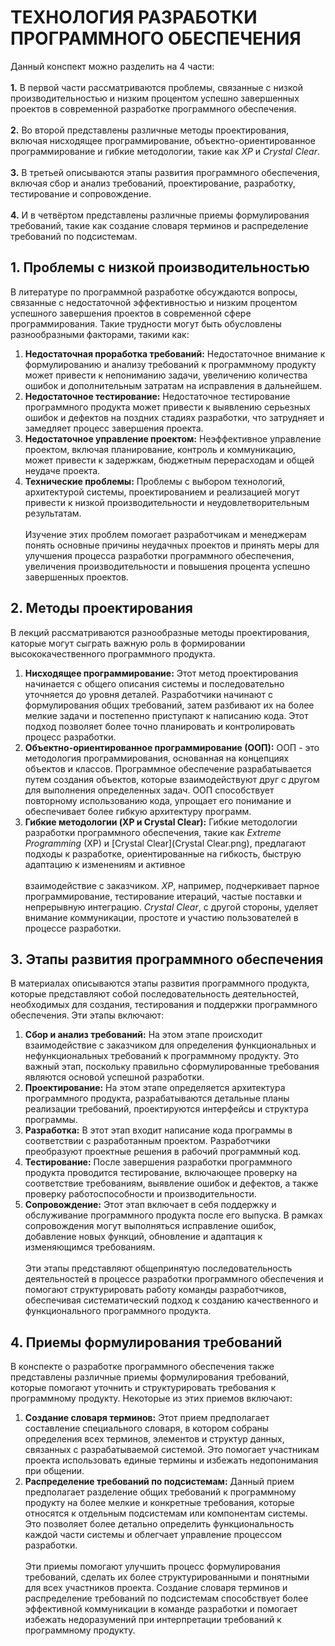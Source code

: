 # ТЕХНОЛОГИЯ РАЗРАБОТКИ ПРОГРАММНОГО ОБЕСПЕЧЕНИЯ
Данный конспект можно разделить на 4 части:\
\
**1.** В первой части рассматриваются проблемы, связанные с низкой производительностью и низким процентом успешно завершенных проектов в современной разработке программного обеспечения.\
\
**2.** Во второй представлены различные методы проектирования, включая нисходящее программирование, объектно-ориентированное программирование и гибкие методологии, такие как _XP_ и _Crystal Clear_.\
\
**3.** В третьей описываются этапы развития программного обеспечения, включая сбор и анализ требований, проектирование, разработку, тестирование и сопровождение.\
\
**4.** И в четвёртом представлены различные приемы формулирования требований, такие как создание словаря терминов и распределение требований по подсистемам.
## 1. Проблемы с низкой производительностью
В литературе по программной разработке обсуждаются вопросы, связанные с недостаточной эффективностью и низким процентом успешного завершения проектов в современной сфере программирования. Такие трудности могут быть обусловлены разнообразными факторами, такими как:
1) **Недостаточная проработка требований:** Недостаточное внимание к формулированию и анализу требований к программному продукту может привести к непониманию задачи, увеличению количества ошибок и дополнительным затратам на исправления в дальнейшем.
2) **Недостаточное тестирование:** Недостаточное тестирование программного продукта может привести к выявлению серьезных ошибок и дефектов на поздних стадиях разработки, что затрудняет и замедляет процесс завершения проекта.
3) **Недостаточное управление проектом:** Неэффективное управление проектом, включая планирование, контроль и коммуникацию, может привести к задержкам, бюджетным перерасходам и общей неудаче проекта.
4) **Технические проблемы:** Проблемы с выбором технологий, архитектурой системы, проектированием и реализацией могут привести к низкой производительности и неудовлетворительным результатам.\
\
Изучение этих проблем помогает разработчикам и менеджерам понять основные причины неудачных проектов и принять меры для улучшения процесса разработки программного обеспечения, увеличения производительности и повышения процента успешно завершенных проектов.
## 2. Методы проектирования
В лекций рассматриваются разнообразные методы проектирования, каторые могут сыграть важную роль в формировании высококачественного программного продукта.
1) **Нисходящее программирование:** Этот метод проектирования начинается с общего описания системы и последовательно уточняется до уровня деталей. Разработчики начинают с формулирования общих требований, затем разбивают их на более мелкие задачи и постепенно приступают к написанию кода. Этот подход позволяет более точно планировать и контролировать процесс разработки.
2) **Объектно-ориентированное программирование (ООП):** ООП - это методология программирования, основанная на концепциях объектов и классов. Программное обеспечение разрабатывается путем создания объектов, которые взаимодействуют друг с другом для выполнения определенных задач. ООП способствует повторному использованию кода, упрощает его понимание и обеспечивает более гибкую архитектуру программ.
3) **Гибкие методологии (XP и Crystal Clear):** Гибкие методологии разработки программного обеспечения, такие как _Extreme Programming_ (XP) и [Crystal Clear](Crystal Clear.png), предлагают подходы к разработке, ориентированные на гибкость, быструю адаптацию к изменениям и активное \
\
взаимодействие с заказчиком. _XP_, например, подчеркивает парное программирование, тестирование итераций, частые поставки и непрерывную интеграцию. _Crystal Clear_, с другой стороны, уделяет внимание коммуникации, простоте и участию пользователей в процессе разработки.
## 3. Этапы развития программного обеспечения
В материалах описываются этапы развития программного продукта, которые представляют собой последовательность деятельностей, необходимых для создания, тестирования и поддержки программного обеспечения. Эти этапы включают:
1. **Сбор и анализ требований:** На этом этапе происходит взаимодействие с заказчиком для определения функциональных и нефункциональных требований к программному продукту. Это важный этап, поскольку правильно сформулированные требования являются основой успешной разработки.
2. **Проектирование:** На этом этапе определяется архитектура программного продукта, разрабатываются детальные планы реализации требований, проектируются интерфейсы и структура программы.
3. **Разработка:** В этот этап входит написание кода программы в соответствии с разработанным проектом. Разработчики преобразуют проектные решения в рабочий программный код.
4. **Тестирование:** После завершения разработки программного продукта проводится тестирование, включающее проверку на соответствие требованиям, выявление ошибок и дефектов, а также проверку работоспособности и производительности.
5. **Сопровождение:** Этот этап включает в себя поддержку и обслуживание программного продукта после его выпуска. В рамках сопровождения могут выполняться исправление ошибок, добавление новых функций, обновление и адаптация к изменяющимся требованиям.\
\
Эти этапы представляют общепринятую последовательность деятельностей в процессе разработки программного обеспечения и помогают структурировать работу команды разработчиков, обеспечивая систематический подход к созданию качественного и функционального программного продукта.
## 4. Приемы формулирования требований
В конспекте о разработке программного обеспечения также представлены различные приемы формулирования требований, которые помогают уточнить и структурировать требования к программному продукту. Некоторые из этих приемов включают:
1. **Создание словаря терминов:** Этот прием предполагает составление специального словаря, в котором собраны определения всех терминов, элементов и структур данных, связанных с разрабатываемой системой. Это помогает участникам проекта использовать единые термины и избежать недопонимания при общении.
2. **Распределение требований по подсистемам:** Данный прием предполагает разделение общих требований к программному продукту на более мелкие и конкретные требования, которые относятся к отдельным подсистемам или компонентам системы. Это позволяет более детально определить функциональность каждой части системы и облегчает управление процессом разработки.\
\
Эти приемы помогают улучшить процесс формулирования требований, сделать их более структурированными и понятными для всех участников проекта. Создание словаря терминов и распределение требований по подсистемам способствует более эффективной коммуникации в команде разработки и помогает избежать недоразумений при интерпретации требований к программному продукту.

